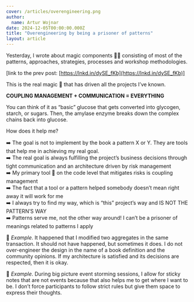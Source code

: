 ```yaml
---
cover: /articles/overengineering.png
author:
  name: Artur Wojnar
date: 2024-12-05T00:00:00.000Z
title: "Overengineering by being a prisoner of patterns"
layout: article
---
```


Yesterday, I wrote about magic components 🥩🥕 consisting of most of the patterns, approaches, strategies, processes and workshop methodologies.  
  
[link to the prev post:  [https://lnkd.in/dySE_fKb](https://lnkd.in/dySE_fKb)]  
  
This is the real magic 🌟 that has driven all the projects I’ve known.  
  
**COUPLING MANAGEMENT + COMMUNICATION = EVERYTHING** 
  
You can think of it as “basic” glucose that gets converted into glycogen, starch, or sugars. Then, the amylase enzyme breaks down the complex chains back into glucose.  
  
How does it help me?  
  
➡️ The goal is not to implement by the book a pattern X or Y. They are tools that help me in achieving my real goal.  
➡️ The real goal is always fulfilling the project’s business decisions through tight communication and an architecture driven by risk management  
➡️ My primary tool 🔨 on the code level that mitigates risks is coupling management  
➡️ The fact that a tool or a pattern helped somebody doesn’t mean right away it will work for me  
➡️ I always try to find my way, which is “this” project’s way and IS NOT THE PATTERN’S WAY  
➡️ Patterns serve me, not the other way around! I can’t be a prisoner of meanings related to patterns I apply  
  
📖 _Example_. It happened that I modified two aggregates in the same transaction. It should not have happened, but sometimes it does. I do not over-engineer the design in the name of a book definition and the community opinions. If my architecture is satisfied and its decisions are respected, then it is okay.  
  
📖 _Example_. During big picture event storming sessions, I allow for sticky notes that are not events because that also helps me to get where I want to be. I don’t force participants to follow strict rules but give them space to express their thoughts.  

<img class="article-image" src="/articles/overengineering.png" alt>